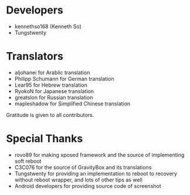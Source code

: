 Developers
==========
- kennethso168 (Kenneth So)
- Tungstwenty

Translators
===========
- aljohanei for Arablic translation
- Philipp Schumann for German translation
- Lear95 for Hebrew translation
- RyokoN for Japanese translation
- greatslon for Russian translation
- mapleshadow for Simplified Chinese translation

Gratitude is given to all contributors.

Special Thanks
==============
- rovo89 for making xposed framework and the source of implementing soft reboot
- C3C076 for the source of GravityBox and its translations
- Tungstwenty for providing an implementation to reboot to recovery without reboot wrapper, and lots of other tips as well
- Android developers for providing source code of screenshot
